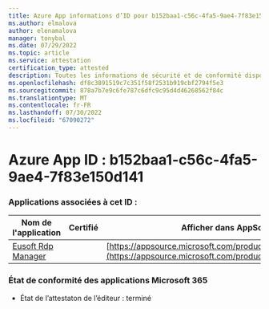 ```yaml
---
title: Azure App informations d’ID pour b152baa1-c56c-4fa5-9ae4-7f83e150d141
ms.author: elmalova
author: elenamalova
manager: tonybal
ms.date: 07/29/2022
ms.topic: article
ms.service: attestation
certification_type: attested
description: Toutes les informations de sécurité et de conformité disponibles pour b152baa1-c56c-4fa5-9ae4-7f83e150d141.
ms.openlocfilehash: df8c3891519c7c351f58f2531b919cbf2794f5e3
ms.sourcegitcommit: 878a7b7e9c6fe787c6dfc9c95d4d46268562f84c
ms.translationtype: MT
ms.contentlocale: fr-FR
ms.lasthandoff: 07/30/2022
ms.locfileid: "67090272"
---
```

# <a name="azure-app-id-b152baa1-c56c-4fa5-9ae4-7f83e150d141"></a>Azure App ID : b152baa1-c56c-4fa5-9ae4-7f83e150d141


### <a name="apps-associated-with-this-id"></a>Applications associées à cet ID :
| **Nom de l'application** | **Certifié** | **Afficher dans AppSource** |
|--------------|---------------|-----------------------|
| [Eusoft Rdp Manager](../forward/WA200004321.md) |  | [https://appsource.microsoft.com/product/office/WA200004321](https://appsource.microsoft.com/product/office/WA200004321) |

### <a name="microsoft-365-app-compliance-status"></a>État de conformité des applications Microsoft 365
- État de l’attestaton de l’éditeur : terminé
